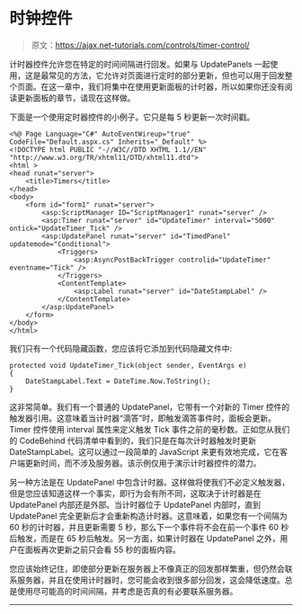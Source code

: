 # 时钟控件

> 原文：<https://ajax.net-tutorials.com/controls/timer-control/>

计时器控件允许您在特定的时间间隔进行回发。如果与 UpdatePanels 一起使用，这是最常见的方法，它允许对页面进行定时的部分更新，但也可以用于回发整个页面。在这一章中，我们将集中在使用更新面板的计时器，所以如果你还没有阅读更新面板的章节，请现在这样做。

下面是一个使用定时器控件的小例子。它只是每 5 秒更新一次时间戳。

```
<%@ Page Language="C#" AutoEventWireup="true" CodeFile="Default.aspx.cs" Inherits="_Default" %>
<!DOCTYPE html PUBLIC "-//W3C//DTD XHTML 1.1//EN" "http://www.w3.org/TR/xhtml11/DTD/xhtml11.dtd">
<html >
<head runat="server">
    <title>Timers</title>
</head>
<body>
    <form id="form1" runat="server">
        <asp:ScriptManager ID="ScriptManager1" runat="server" />
        <asp:Timer runat="server" id="UpdateTimer" interval="5000" ontick="UpdateTimer_Tick" />
        <asp:UpdatePanel runat="server" id="TimedPanel" updatemode="Conditional">
            <Triggers>
                <asp:AsyncPostBackTrigger controlid="UpdateTimer" eventname="Tick" />
            </Triggers>
            <ContentTemplate>
                <asp:Label runat="server" id="DateStampLabel" />
            </ContentTemplate>
        </asp:UpdatePanel>
    </form>
</body>
</html>
```

我们只有一个代码隐藏函数，您应该将它添加到代码隐藏文件中:

```
protected void UpdateTimer_Tick(object sender, EventArgs e)
{
    DateStampLabel.Text = DateTime.Now.ToString();
}
```

这非常简单。我们有一个普通的 UpdatePanel，它带有一个对新的 Timer 控件的触发器引用。这意味着当计时器“滴答”时，即触发滴答事件时，面板会更新。Timer 控件使用 interval 属性来定义触发 Tick 事件之前的毫秒数。正如您从我们的 CodeBehind 代码清单中看到的，我们只是在每次计时器触发时更新 DateStampLabel。这可以通过一段简单的 JavaScript 来更有效地完成，它在客户端更新时间，而不涉及服务器。该示例仅用于演示计时器控件的潜力。

<input type="hidden" name="IL_IN_ARTICLE">

另一种方法是在 UpdatePanel 中包含计时器。这样做将使我们不必定义触发器，但是您应该知道这样一个事实，即行为会有所不同，这取决于计时器是在 UpdatePanel 内部还是外部。当计时器位于 UpdatePanel 内部时，直到 UpdatePanel 完全更新后才会重新构造计时器。这意味着，如果您有一个间隔为 60 秒的计时器，并且更新需要 5 秒，那么下一个事件将不会在前一个事件 60 秒后触发，而是在 65 秒后触发。另一方面，如果计时器在 UpdatePanel 之外，用户在面板再次更新之前只会看 55 秒的面板内容。

您应该始终记住，即使部分更新在服务器上不像真正的回发那样繁重，但仍然会联系服务器，并且在使用计时器时，您可能会收到很多部分回发，这会降低速度。总是使用尽可能高的时间间隔，并考虑是否真的有必要联系服务器。

* * *